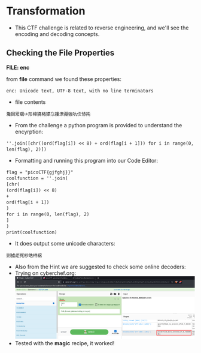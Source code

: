 # Transformation

- This CTF challenge is related to reverse engineering, and we'll see the encoding and decoding concepts.

## Checking the File Properties
**FILE: enc**

from **file** command we found these properties:

```
enc: Unicode text, UTF-8 text, with no line terminators
```

- file  contents
```
灩捯䍔䙻ㄶ形楴獟楮獴㌴摟潦弸強㕤㐸㤸扽
```

- From the challenge a python program is provided to understand the encyrption:
```
''.join([chr((ord(flag[i]) << 8) + ord(flag[i + 1])) for i in range(0, len(flag), 2)])
```

- Formatting and running this program into our Code Editor:
```
flag = "picoCTF{gjfghj}}"
coolfunction = ''.join(
[chr(
(ord(flag[i]) << 8)
+
ord(flag[i + 1])
)
for i in range(0, len(flag), 2)
]
)
print(coolfunction)
```

- It does output some unicode characters:
```
剅摣歫死杪晧桪絽
```

- Also from the Hint we are suggested to check some online decoders:
- Trying on cyberchef.org:
![img01](screenshots/img11.png)
- Tested with the **magic** recipe, it worked!
